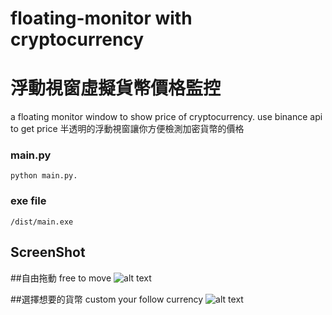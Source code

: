# floating-monitor with cryptocurrency
# 浮動視窗虛擬貨幣價格監控
a floating monitor window to show price of cryptocurrency.
use binance api to get price
半透明的浮動視窗讓你方便檢測加密貨幣的價格

### main.py
	python main.py.
### exe file 
    /dist/main.exe


## ScreenShot

##自由拖動 free to move
![alt text](https://github.com/MuMuShy/FloatingCryptoCurrencyMonitor/tree/main/screenshot/01.gif)

##選擇想要的貨幣 custom your follow currency
![alt text](https://github.com/MuMuShy/FloatingCryptoCurrencyMonitor/tree/main/screenshot/02.gif)

